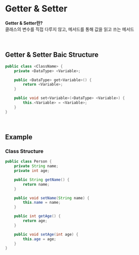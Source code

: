 # Getter & Setter
**Getter & Setter란?** <br>
클래스의 변수를 직접 다루지 않고, 메서드를 통해 값을 읽고 쓰는 메서드

<br>

## Getter & Setter Baic Structure
```java
public class <ClassName> {
    private <DataType> <Variable>;

    public <DataType> get<Variable>() {
        return <Variable>;
    }

    public void set<Variable>(<DataType> <Variable>) {
        this.<Variable> = <Variable>;
    }
}
```

<br>

## Example
### Class Structure
```java
public class Person {
    private String name;
    private int age;

    public String getName() {
        return name;
    }

    public void setName(String name) {
        this.name = name;
    }

    public int getAge() {
        return age;
    }

    public void setAge(int age) {
        this.age = age;
    }
}
```